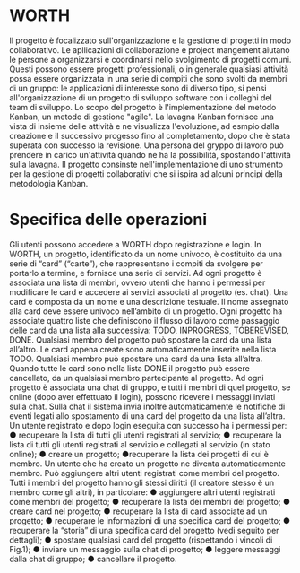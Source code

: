 # WORTH
Il progetto è focalizzato sull'organizzazione e la gestione di progetti in modo collaborativo. Le apllicazioni di collaborazione e project mangement aiutano le persone a organizzarsi e coordinarsi nello svolgimento di progetti comuni. Questi possono essere progetti professionali, o in generale qualsiasi attività possa essere organizzata in una serie di compiti che sono svolti da membri di un gruppo: le applicazioni di interesse sono di diverso tipo, si pensi all'organizzazione di un progetto di sviluppo software con i colleghi del team di sviluppo.
Lo scopo del progetto è l'implementazione del metodo Kanban, un metodo di gestione "agile". La lavagna Kanban fornisce una vista di insieme delle attività e ne visualizza l'evoluzione, ad esmpio dalla creazione e il successivo progesso fino al completamento, dopo che è stata superata con successo la revisione. Una persona del gryppo di lavoro può prendere in carico un'attività quando ne ha la possibilità, spostando l'attività sulla lavagna.
Il progetto consinste nell'implementazione di uno strumento per la gestione di progetti collaborativi che si ispira ad alcuni principi della metodologia Kanban.
# Specifica delle operazioni
Gli utenti possono accedere a WORTH dopo registrazione e login.
In WORTH, un progetto, identificato da un nome univoco, è costituito da una serie di “card” (“carte”), che rappresentano i compiti da svolgere per portarlo a termine, e fornisce una serie di servizi. Ad ogni progetto è associata una lista di membri, ovvero utenti che hanno i permessi per modificare le card e accedere ai servizi associati al progetto (es. chat). 
Una card è composta da un nome e una descrizione testuale. Il nome assegnato alla card deve essere univoco nell’ambito di un progetto. Ogni progetto ha associate quattro liste che definiscono il flusso di lavoro come passaggio delle card da una lista alla successiva: TODO, INPROGRESS, TOBEREVISED, DONE. Qualsiasi membro del progetto può spostare la card da una lista all’altro. 
Le card appena create sono automaticamente inserite nella lista TODO. Qualsiasi membro può spostare una card da una lista all’altra. Quando tutte le card sono nella lista DONE il progetto può essere cancellato, da un qualsiasi membro partecipante al progetto. 
Ad ogni progetto è associata una chat di gruppo, e tutti i membri di quel progetto, se online (dopo aver effettuato il login), possono ricevere i messaggi inviati sulla chat. Sulla chat il sistema invia inoltre automaticamente le notifiche di eventi legati allo spostamento di una card del progetto da una lista all’altra.
Un utente registrato e dopo login eseguita con successo ha i permessi per:
  ● recuperare la lista di tutti gli utenti registrati al servizio;
  ● recuperare la lista di tutti gli utenti registrati al servizio e collegati al servizio (in stato online);
  ● creare un progetto;
  ●recuperare la lista dei progetti di cui è membro.
Un utente che ha creato un progetto ne diventa automaticamente membro. Può aggiungere altri utenti registrati come membri del progetto. Tutti i membri del progetto hanno gli stessi diritti (il creatore stesso è un membro come gli altri), in particolare:
● aggiungere altri utenti registrati come membri del progetto;
● recuperare la lista dei membri del progetto;
● creare card nel progetto;
● recuperare la lista di card associate ad un progetto;
● recuperare le informazioni di una specifica card del progetto;
● recuperare la “storia” di una specifica card del progetto (vedi seguito per dettagli);
● spostare qualsiasi card del progetto (rispettando i vincoli di Fig.1);
● inviare un messaggio sulla chat di progetto;
● leggere messaggi dalla chat di gruppo;
● cancellare il progetto.
